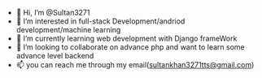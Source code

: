 - 👋 Hi, I’m @Sultan3271
- 👀 I’m interested in full-stack Development/andriod development/machine learning
- 🌱 I’m currently learning web development with Django frameWork
- 💞️ I’m looking to collaborate on advance php and want to learn some advance level backend
- 📫 you can reach me through my email(sultankhan3271tts@gmail.com)

<!---
Sultan3271/Sultan3271 is a ✨ special ✨ repository because its `README.md` (this file) appears on your GitHub profile.
You can click the Preview link to take a look at your changes.
--->
